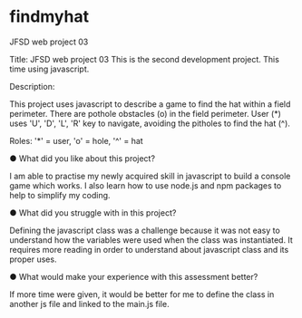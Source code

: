 # findmyhat
JFSD web project 03

Title: JFSD web project 03
This is the second development project. This time using javascript.

Description:
 
This project uses javascript to describe a game to find the hat within a field perimeter. There are pothole obstacles (o) in the field perimeter. 
User (*) uses 'U', 'D', 'L', 'R' key to navigate, avoiding the pitholes to find the hat (^).  

Roles: '*' = user, 'o' = hole, '^' = hat
 
 
●	What did you like about this project?

 I am able to practise my newly acquired skill in javascript to build a console game which works. I also learn how to use node.js and npm packages to help to simplify my coding.
 
●	What did you struggle with in this project?

Defining the javascript class was a challenge because it was not easy to understand how the variables were used when the class was instantiated. It requires more reading in order to understand about javascript class and its proper uses. 

●	What would make your experience with this assessment better?

If more time were given, it would be better for me to define the class in another js file and linked to the main.js file. 
